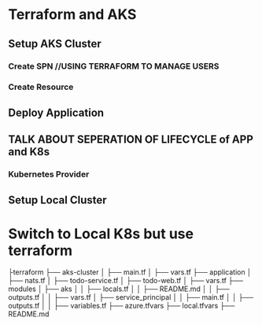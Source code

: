 # Terraform and AKS

## Setup AKS Cluster

### Create SPN //USING TERRAFORM TO MANAGE USERS
### Create Resource

## Deploy Application
## TALK ABOUT SEPERATION OF LIFECYCLE of APP and K8s

### Kubernetes Provider

## Setup Local Cluster

# Switch to Local K8s but use terraform


├terraform
├── aks-cluster
│   ├── main.tf
│   ├── vars.tf
├── application
│   ├── nats.tf
│   ├── todo-service.tf
│   ├── todo-web.tf
│   ├── vars.tf
├── modules
│   ├── aks
│   │   ├── locals.tf
│   │   ├── README.md
│	│	├── outputs.tf
│   │   ├── vars.tf
│   ├── service_principal
│   │   ├── main.tf
│   │   ├── outputs.tf
│   │   ├── variables.tf
├── azure.tfvars
├── local.tfvars
├── README.md